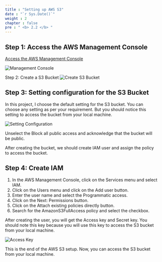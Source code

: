 ```yaml
---
title : "Setting up AWS S3"
date : "`r Sys.Date()`"
weight : 2
chapter : false
pre : " <b> 2.2 </b> "
---
```

Step 1: Access the AWS Management Console
-----------------------------------------
[Access the AWS Management Console](https://console.aws.amazon.com/)

![Management Console](/images/2.prerequisite/console.png)

Step 2: Create a S3 Bucket
![Create S3 Bucket](/images/2.prerequisite/image11.png)

Step 3: Setting configuration for the S3 Bucket
-------------------------------------------------
In this project, I choose the default setting for the S3 bucket. You can choose any setting as per your requirement. But you should notice this setting to access the bucket from your local machine.

![Setting Configuration](/images/2.prerequisite/image12.png)

Unselect the Block all public access and acknowledge that the bucket will be public.

After creating the bucket, we should create IAM user and assign the policy to access the bucket.

Step 4: Create IAM
------------------
1. In the AWS Management Console, click on the Services menu and select IAM.
2. Click on the Users menu and click on the Add user button.
3. Enter the user name and select the Programmatic access.
4. Click on the Next: Permissions button.
5. Click on the Attach existing policies directly button.
6. Search for the AmazonS3FullAccess policy and select the checkbox.

After creating the user, you will get the Access key and Secret key. You should note this key because you will use this key to access the S3 bucket from your local machine.

![Access Key](/images/2.prerequisite/image13.png)

This is the end of the AWS S3 setup. Now, you can access the S3 bucket from your local machine.